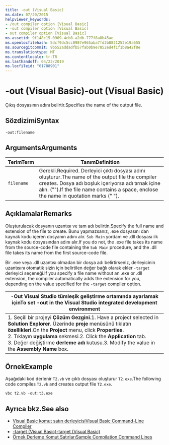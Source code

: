 ```yaml
---
title: -out (Visual Basic)
ms.date: 07/20/2015
helpviewer_keywords:
- /out compiler option [Visual Basic]
- -out compiler option [Visual Basic]
- out compiler option [Visual Basic]
ms.assetid: 9f148c15-0909-4cb8-a2db-777f8a8b45ae
ms.openlocfilehash: 5dcf9dc5cc0987e965aba7fd2b8821252e19a655
ms.sourcegitcommit: 9b552addadfb57fab0b9e7852ed4f1f1b8a42f8e
ms.translationtype: MT
ms.contentlocale: tr-TR
ms.lasthandoff: 04/23/2019
ms.locfileid: "61788901"
---
```

# <a name="-out-visual-basic"></a><span data-ttu-id="857dd-102">-out (Visual Basic)</span><span class="sxs-lookup"><span data-stu-id="857dd-102">-out (Visual Basic)</span></span>
<span data-ttu-id="857dd-103">Çıkış dosyasının adını belirtir.</span><span class="sxs-lookup"><span data-stu-id="857dd-103">Specifies the name of the output file.</span></span>  
  
## <a name="syntax"></a><span data-ttu-id="857dd-104">Sözdizimi</span><span class="sxs-lookup"><span data-stu-id="857dd-104">Syntax</span></span>  
  
```  
-out:filename  
```  
  
## <a name="arguments"></a><span data-ttu-id="857dd-105">Arguments</span><span class="sxs-lookup"><span data-stu-id="857dd-105">Arguments</span></span>  
  
|<span data-ttu-id="857dd-106">Terim</span><span class="sxs-lookup"><span data-stu-id="857dd-106">Term</span></span>|<span data-ttu-id="857dd-107">Tanım</span><span class="sxs-lookup"><span data-stu-id="857dd-107">Definition</span></span>|  
|---|---|  
|`filename`|<span data-ttu-id="857dd-108">Gerekli.</span><span class="sxs-lookup"><span data-stu-id="857dd-108">Required.</span></span> <span data-ttu-id="857dd-109">Derleyici çıktı dosyası adını oluşturur.</span><span class="sxs-lookup"><span data-stu-id="857dd-109">The name of the output file the compiler creates.</span></span> <span data-ttu-id="857dd-110">Dosya adı boşluk içeriyorsa adı tırnak içine alın. ("").</span><span class="sxs-lookup"><span data-stu-id="857dd-110">If the file name contains a space, enclose the name in quotation marks (" ").</span></span>|  
  
## <a name="remarks"></a><span data-ttu-id="857dd-111">Açıklamalar</span><span class="sxs-lookup"><span data-stu-id="857dd-111">Remarks</span></span>  
 <span data-ttu-id="857dd-112">Oluşturulacak dosyanın uzantısı ve tam adı belirtin.</span><span class="sxs-lookup"><span data-stu-id="857dd-112">Specify the full name and extension of the file to create.</span></span> <span data-ttu-id="857dd-113">Bunu yapmazsanız, .exe dosyasını dan kaynak kodu içeren dosyanın adını alır. `Sub Main` yordam ve .dll dosyası ilk kaynak kodu dosyasından adını alır.</span><span class="sxs-lookup"><span data-stu-id="857dd-113">If you do not, the .exe file takes its name from the source-code file containing the `Sub Main` procedure, and the .dll file takes its name from the first source-code file.</span></span>  
  
 <span data-ttu-id="857dd-114">Bir .exe veya .dll uzantısı olmadan bir dosya adı belirtirseniz, derleyicinin uzantısını otomatik sizin için belirtilen değer bağlı olarak ekler `-target` derleyici seçeneği.</span><span class="sxs-lookup"><span data-stu-id="857dd-114">If you specify a file name without an .exe or .dll extension, the compiler automatically adds the extension for you, depending on the value specified for the `-target` compiler option.</span></span>  
  
|<span data-ttu-id="857dd-115">-Out Visual Studio tümleşik geliştirme ortamında ayarlamak için</span><span class="sxs-lookup"><span data-stu-id="857dd-115">To set -out in the Visual Studio integrated development environment</span></span>|  
|---|  
|<span data-ttu-id="857dd-116">1.  Seçili bir projeyi **Çözüm Gezgini**.</span><span class="sxs-lookup"><span data-stu-id="857dd-116">1.  Have a project selected in **Solution Explorer**.</span></span> <span data-ttu-id="857dd-117">Üzerinde **proje** menüsünü tıklatın **özellikleri**.</span><span class="sxs-lookup"><span data-stu-id="857dd-117">On the **Project** menu, click **Properties**.</span></span> <br /><span data-ttu-id="857dd-118">2.  Tıklayın **uygulama** sekmesi.</span><span class="sxs-lookup"><span data-stu-id="857dd-118">2.  Click the **Application** tab.</span></span><br /><span data-ttu-id="857dd-119">3.  Değer değiştirme **derleme adı** kutusu.</span><span class="sxs-lookup"><span data-stu-id="857dd-119">3.  Modify the value in the **Assembly Name** box.</span></span>|  
  
## <a name="example"></a><span data-ttu-id="857dd-120">Örnek</span><span class="sxs-lookup"><span data-stu-id="857dd-120">Example</span></span>  
 <span data-ttu-id="857dd-121">Aşağıdaki kod derlenir `T2.vb` ve çıktı dosyası oluşturur `T2.exe`.</span><span class="sxs-lookup"><span data-stu-id="857dd-121">The following code compiles `T2.vb` and creates output file `T2.exe`.</span></span>  
  
```console
vbc t2.vb -out:t3.exe  
```  
  
## <a name="see-also"></a><span data-ttu-id="857dd-122">Ayrıca bkz.</span><span class="sxs-lookup"><span data-stu-id="857dd-122">See also</span></span>

- [<span data-ttu-id="857dd-123">Visual Basic komut satırı derleyicisi</span><span class="sxs-lookup"><span data-stu-id="857dd-123">Visual Basic Command-Line Compiler</span></span>](../../../visual-basic/reference/command-line-compiler/index.md)
- [<span data-ttu-id="857dd-124">-target (Visual Basic)</span><span class="sxs-lookup"><span data-stu-id="857dd-124">-target (Visual Basic)</span></span>](../../../visual-basic/reference/command-line-compiler/target.md)
- [<span data-ttu-id="857dd-125">Örnek Derleme Komut Satırları</span><span class="sxs-lookup"><span data-stu-id="857dd-125">Sample Compilation Command Lines</span></span>](../../../visual-basic/reference/command-line-compiler/sample-compilation-command-lines.md)
